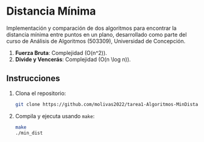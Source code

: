 # Distancia Mínima

Implementación y comparación de dos algoritmos para encontrar la distancia mínima entre puntos en un plano, desarrollado como parte del curso de Análisis de Algoritmos (503309), Universidad de Concepción.

1. **Fuerza Bruta**: Complejidad \(O(n^2)\).
2. **Divide y Vencerás**: Complejidad \(O(n \log n)\).

## Instrucciones

1. Clona el repositorio:
   ```bash
   git clone https://github.com/molivas2022/tarea1-Algoritmos-MinDistance
   ```

2. Compila y ejecuta usando `make`:
   ```bash
   make
   ./min_dist
   ```